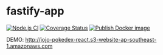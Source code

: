 # fastify-app

[![Node.js CI](https://github.com/theerapatk/fastify-app/actions/workflows/node.js.yaml/badge.svg?branch=main)](https://github.com/theerapatk/fastify-app/actions/workflows/node.js.yaml)
[![Coverage Status](https://coveralls.io/repos/github/theerapatk/fastify-app/badge.svg?branch=main)](https://coveralls.io/github/theerapatk/fastify-app?branch=main)
[![Publish Docker image](https://github.com/theerapatk/fastify-app/actions/workflows/publish-docker.yaml/badge.svg?branch=v0.0.2)](https://github.com/theerapatk/fastify-app/actions/workflows/publish-docker.yaml)

DEMO: http://jojo-pokedex-react.s3-website-ap-southeast-1.amazonaws.com
